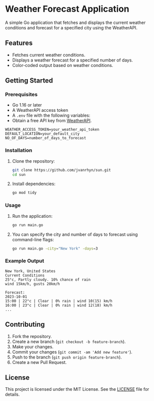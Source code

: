
# Weather Forecast Application 

A simple Go application that fetches and displays the current weather conditions and forecast for a specified city using the WeatherAPI.

## Features

- Fetches current weather conditions.
- Displays a weather forecast for a specified number of days.
- Color-coded output based on weather conditions.

## Getting Started

### Prerequisites

- Go 1.16 or later
- A WeatherAPI access token
- A `.env` file with the following variables:
- Obtain a free API key from [WeatherAPI](https://www.weatherapi.com/). 

```
WEATHER_ACCESS_TOKEN=your_weather_api_token
DEFAULT_LOCATION=your_default_city
NO_OF_DAYS=number_of_days_to_forecast
```

### Installation

1. Clone the repository:
   ```sh
   git clone https://github.com/jvanrhyn/sun.git
   cd sun
   ```

2. Install dependencies:
   ```sh
   go mod tidy
   ```

### Usage

1. Run the application:
   ```sh
   go run main.go
   ```

2. You can specify the city and number of days to forecast using command-line flags:
   ```sh
   go run main.go -city="New York" -days=3
   ```

### Example Output

```
New York, United States
Current Conditions
25°c, Partly cloudy. 10% chance of rain
wind 15km/h, gusts 20km/h

Forecast:
2023-10-01
15:00 | 22°c | Clear | 0% rain | wind 10(15) km/h
16:00 | 23°c | Clear | 0% rain | wind 12(18) km/h
...
```

## Contributing

1. Fork the repository.
2. Create a new branch (`git checkout -b feature-branch`).
3. Make your changes.
4. Commit your changes (`git commit -am 'Add new feature'`).
5. Push to the branch (`git push origin feature-branch`).
6. Create a new Pull Request.

## License

This project is licensed under the MIT License. See the [LICENSE](LICENSE) file for details.
